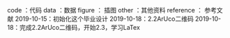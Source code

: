 code ：代码
data ：数据
figure ： 插图
other ：其他资料
reference ： 参考文献
2019-10-15：初始化这个毕业设计
2019-10-18：2.2ArUco二维码
2019-10-18：完成2.2ArUco二维码，开始2.3，学习LaTex
